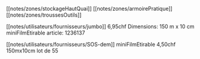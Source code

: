 [[notes/zones/stockageHautQuai]] [[notes/zones/armoirePratique]] [[notes/zones/troussesOutils]]

[[notes/utilisateurs/fournisseurs/jumbo]] 6,95chf Dimensions: 150 m x 10 cm miniFilmEtirable article: 1236137 

[[notes/utilisateurs/fournisseurs/SOS-dem]] miniFilmEtirable 4,50chf 150mx10cm lot de 55